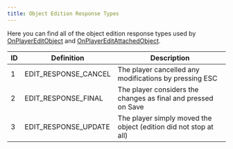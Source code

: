 ```yaml
---
title: Object Edition Response Types
---
```


Here you can find all of the object edition response types used by [OnPlayerEditObject](../callbacks/OnPlayerEditObject) and [OnPlayerEditAttachedObject](../callbacks/OnPlayerEditAttachedObject).

| ID  | Definition | Description |
| --- | --------- | ------------ |
| 1   | EDIT_RESPONSE_CANCEL | The player cancelled any modifications by pressing ESC |
| 2   | EDIT_RESPONSE_FINAL | The player considers the changes as final and pressed on Save |
| 3   | EDIT_RESPONSE_UPDATE  | The player simply moved the object (edition did not stop at all) |
